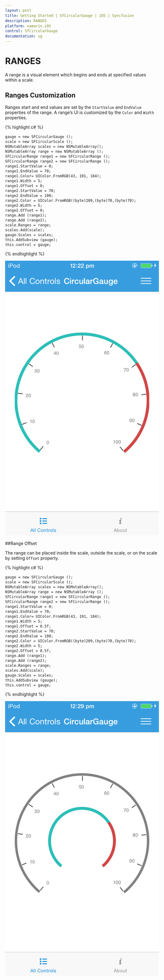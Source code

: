 ```yaml
---
layout: post
title: Getting Started | SfCircularGauge | iOS | Syncfusion
description: RANGES
platform: xamarin.iOS
control: SfCircularGauge
documentation: ug
---
```


# RANGES

A range is a visual element which begins and ends at specified values within a scale.

## Ranges Customization  

Ranges start and end values are set by the `StartValue` and `EndValue` properties of the range. A range’s UI is customized by the `Color` and `Width` properties.

{% highlight c# %}

    gauge = new SFCircularGauge ();
    scale = new SFCircularScale ();
    NSMutableArray scales = new NSMutableArray();
    NSMutableArray range = new NSMutableArray ();
    SFCircularRange range1 = new SFCircularRange ();
    SFCircularRange range2 = new SFCircularRange ();
    range1.StartValue = 0;
    range1.EndValue = 70;
    range1.Color= UIColor.FromRGB(43, 191, 184);
    range1.Width = 5;
    range1.Offset = 0;
    range2.StartValue = 70;
    range2.EndValue = 100;
    range2.Color = UIColor.FromRGB((byte)209,(byte)70,(byte)70); 
    range2.Width = 5;
    range2.Offset = 0;
    range.Add (range1);
    range.Add (range2);
    scale.Ranges = range;
    scales.Add(scale);
    gauge.Scales = scales;
    this.AddSubview (gauge);
    this.control = gauge;

{% endhighlight %}

![](iOS_Images/Ranges.png)

##Range Offset

The range can be placed inside the scale, outside the scale, or on the scale by setting `Offset` property.

{% highlight c# %}

    gauge = new SFCircularGauge ();
    scale = new SFCircularScale ();
    NSMutableArray scales = new NSMutableArray();
    NSMutableArray range = new NSMutableArray ();
    SFCircularRange range1 = new SFCircularRange ();
    SFCircularRange range2 = new SFCircularRange ();
    range1.StartValue = 0;
    range1.EndValue = 70;
    range1.Color= UIColor.FromRGB(43, 191, 184);
    range1.Width = 5;
    range1.Offset = 0.5f;
    range2.StartValue = 70;
    range2.EndValue = 100;
    range2.Color = UIColor.FromRGB((byte)209,(byte)70,(byte)70); 
    range2.Width = 5;
    range2.Offset = 0.5f;
    range.Add (range1);
    range.Add (range2);
    scale.Ranges = range;
    scales.Add(scale);
    gauge.Scales = scales;
    this.AddSubview (gauge);
    this.control = gauge;

{% endhighlight %}

![](iOS_Images/Ranges_Offset.png)

